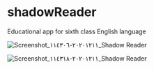 # shadowReader

Educational app for sixth class English language

![Screenshot_٢٠٢٠١٢١١-١١٤٣٠٦_Shadow Reader](https://user-images.githubusercontent.com/37079395/101889077-0b039880-3bb0-11eb-836d-07b7e83ee48b.jpg)

![Screenshot_٢٠٢٠١٢١١-١١٤٣١٨_Shadow Reader](https://user-images.githubusercontent.com/37079395/101889212-34bcbf80-3bb0-11eb-912f-de0b293553a7.jpg)

